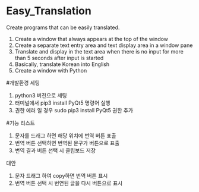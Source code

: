 # Easy_Translation
Create programs that can be easily translated.

1. Create a window that always appears at the top of the window
2. Create a separate text entry area and text display area in a window pane
3. Translate and display in the text area when there is no input for more than 5 seconds after input is started
4. Basically, translate Korean into English
5. Create a window with Python


#개발환경 세팅
1. python3 버전으로 세팅
2. 터미널에서 pip3 install PyQt5 명령어 실행
3. 권한 에러 일 경우 sudo pip3 install PyQt5 권한 추가

#기능 리스트
1. 문자를 드래그 하면 해당 위치에 번역 버튼 표출
2. 번역 버튼 선택하면 번역된 문구가 버튼으로 표출
3. 번역 결과 버튼 선택 시 클립보드 저장

대안
1. 문자 드래그 하여 copy하면 번역 버튼 표시
2. 번역 버튼 선택 시 번연된 글을 다시 버튼으로 표시